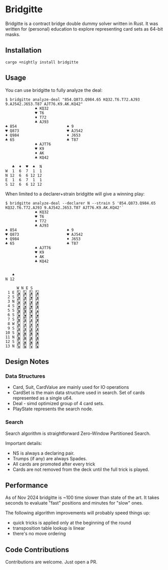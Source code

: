# Bridgitte

Bridgitte is a contract bridge double dummy solver written in Rust.
It was written for (personal) education to explore representing
card sets as 64-bit masks.

## Installation

```
cargo +nightly install bridgitte
```

## Usage

You can use bridgitte to fully analyze the deal:

```
$ bridgitte analyze-deal "854.Q873.Q984.65 KQ32.T6.T72.AJ93 9.AJ542.J653.T87 AJT76.K9.AK.KQ42"
             ♠ KQ32
             ♥ T6
             ♦ T72
             ♣ AJ93
♠ 854                      ♠ 9
♥ Q873                     ♥ AJ542
♦ Q984                     ♦ J653
♣ 65                       ♣ T87
             ♠ AJT76
             ♥ K9
             ♦ AK
             ♣ KQ42

   ♣  ♦  ♥  ♠  N
W  1  6  7  1  1
N 12  6  6 12 12
E  1  6  7  1  1
S 12  6  6 12 12
```

When limited to a declarer+strain bridgitte will give a winning play:

```
$ bridgitte analyze-deal --declarer N --strain S '854.Q873.Q984.65 KQ32.T6.T72.AJ93 9.AJ542.J653.T87 AJT76.K9.AK.KQ42'`
             ♠ KQ32
             ♥ T6
             ♦ T72
             ♣ AJ93
♠ 854                      ♠ 9
♥ Q873                     ♥ AJ542
♦ Q984                     ♦ J653
♣ 65                       ♣ T87
             ♠ AJT76
             ♥ K9
             ♦ AK
             ♣ KQ42


   ♠
N 12

     W N E S
 1 E 🂨 🂭 🂩 🂡
 2 S 🂤 🂮 🂱 🂦
 3 N 🂥 🂢 🂻 🂧
 4 S 🂷 🂣 🂴 🂪
 5 S 🂸 🂺 🂵 🂫
 6 S 🂳 🂶 🂲 🂾
 7 S 🂽 🃊 🃋 🂹
 8 W 🃈 🃇 🃅 🃎
 9 S 🃉 🃂 🃆 🃁
10 S 🃕 🃑 🃚 🃝
11 N 🃖 🃙 🃗 🃞
12 S 🃄 🃛 🃘 🃔
13 N 🃍 🃓 🃃 🃒
```

## Design Notes

### Data Structures

- Card, Suit, CardValue are mainly used for IO operations
- CardSet is the main data structure used
  in search. Set of cards represented as a single u64.
- Deal - simd optimized group of 4 card sets.
- PlayState represents the search node.

### Search

Search algorithm is straightforward Zero-Window Partitioned Search.

Important details:

- NS is always a declaring pair.
- Trumps (if any) are always Spades.
- All cards are promoted after every trick
- Cards are not removed from the deck until the full trick is played.

## Performance

As of Nov 2024 bridgitte is ~100 time slower than state of the art.
It takes seconds to evaluate "fast" positions and minutes for
"slow" ones.

The following algorithm improvements will probably speed things up:

- quick tricks is applied only at the beginning of the round
- transposition table lookup is linear
- there's no move ordering

## Code Contributions

Contributions are welcome. Just open a PR.
